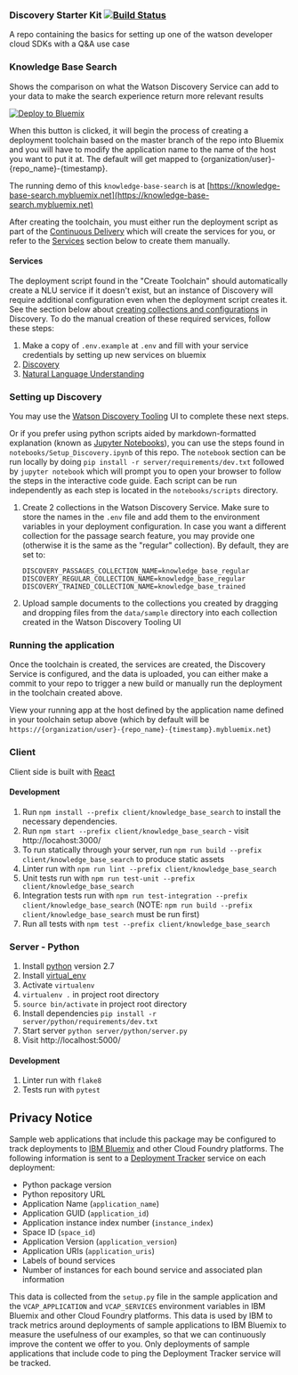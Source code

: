### Discovery Starter Kit [![Build Status](https://api.travis-ci.org/watson-developer-cloud/discovery-starter-kit.svg)](https://travis-ci.org/watson-developer-cloud/discovery-starter-kit)

A repo containing the basics for setting up one of the watson developer cloud SDKs with a Q&A use case

### Knowledge Base Search

Shows the comparison on what the Watson Discovery Service can add to your data to make the search experience return more relevant results

[![Deploy to Bluemix](https://deployment-tracker.mybluemix.net/stats/24261964d00b59942cda0befd0535f50/button.svg)](https://bluemix.net/deploy?repository=https://github.com/watson-developer-cloud/discovery-starter-kit)

When this button is clicked, it will begin the process of creating a deployment toolchain based on the master branch of the repo into Bluemix and you will have to modify the application name to the name of the host you want to put it at. The default will get mapped to {organization/user}-{repo_name}-{timestamp}.

The running demo of this `knowledge-base-search` is at [https://knowledge-base-search.mybluemix.net](https://knowledge-base-search.mybluemix.net)

After creating the toolchain, you must either run the deployment script as part of the [Continuous Delivery](https://www.ibm.com/devops/method/content/deliver/practice_continuous_delivery/) which will create the services for you, or refer to the [Services](#services) section below to create them manually.

#### Services

The deployment script found in the "Create Toolchain" should automatically create a NLU service if it doesn't exist, but an instance of Discovery will require additional configuration even when the deployment script creates it. See the section below about [creating collections and configurations](#setting-up-discovery) in Discovery. To do the manual creation of these required services, follow these steps:

1. Make a copy of `.env.example` at `.env` and fill with your service credentials by setting up new services on bluemix
  1. [Discovery](https://console.ng.bluemix.net/catalog/services/discovery?taxonomyNavigation=watson)
  1. [Natural Language Understanding](https://console.ng.bluemix.net/catalog/services/natural-language-understanding?taxonomyNavigation=watson)

### Setting up Discovery

You may use the [Watson Discovery Tooling](https://discovery-tooling.mybluemix.net) UI to complete these next steps.

Or if you prefer using python scripts aided by markdown-formatted explanation (known as [Jupyter Notebooks](http://jupyter.readthedocs.io/en/latest/index.html)), you can use the steps found in `notebooks/Setup_Discovery.ipynb` of this repo. The `notebook` section can be run locally by doing `pip install -r server/requirements/dev.txt` followed by `jupyter notebook` which will prompt you to open your browser to follow the steps in the interactive code guide. Each script can be run independently as each step is located in the `notebooks/scripts` directory.

1. Create 2 collections in the Watson Discovery Service. Make sure to store the names in the `.env` file and add them to the environment variables in your deployment configuration. In case you want a different collection for the passage search feature, you may provide one (otherwise it is the same as the "regular" collection). By default, they are set to:
   ```
   DISCOVERY_PASSAGES_COLLECTION_NAME=knowledge_base_regular
   DISCOVERY_REGULAR_COLLECTION_NAME=knowledge_base_regular
   DISCOVERY_TRAINED_COLLECTION_NAME=knowledge_base_trained
   ```
1. Upload sample documents to the collections you created by dragging and dropping files from the `data/sample` directory into each collection created in the Watson Discovery Tooling UI

### Running the application

Once the toolchain is created, the services are created, the Discovery Service is configured, and the data is uploaded, you can either make a commit to your repo to trigger a new build or manually run the deployment in the toolchain created above.

View your running app at the host defined by the application name defined in your toolchain setup above (which by default will be `https://{organization/user}-{repo_name}-{timestamp}.mybluemix.net`)

### Client

Client side is built with [React](https://facebook.github.io/react/)

#### Development

1. Run `npm install --prefix client/knowledge_base_search` to install the necessary dependencies.
1. Run `npm start --prefix client/knowledge_base_search` - visit http://locahost:3000/
1. To run statically through your server, run `npm run build --prefix client/knowledge_base_search` to produce static assets
1. Linter run with `npm run lint --prefix client/knowledge_base_search`
1. Unit tests run with `npm run test-unit --prefix client/knowledge_base_search`
1. Integration tests run with `npm run test-integration --prefix client/knowledge_base_search` (NOTE: `npm run build --prefix client/knowledge_base_search` must be run first)
1. Run all tests with `npm test --prefix client/knowledge_base_search`

### Server - Python

1. Install [python](https://www.python.org/) version 2.7
1. Install [virtual_env](https://virtualenv.pypa.io/en/stable/)
1. Activate `virtualenv`
  1. `virtualenv .` in project root directory
  1. `source bin/activate` in project root directory
1. Install dependencies `pip install -r server/python/requirements/dev.txt`
1. Start server `python server/python/server.py`
1. Visit http://localhost:5000/

#### Development

1. Linter run with `flake8`
1. Tests run with `pytest`

## Privacy Notice

Sample web applications that include this package may be configured to track deployments to [IBM Bluemix](https://www.bluemix.net/) and other Cloud Foundry platforms. The following information is sent to a [Deployment Tracker](https://github.com/IBM-Bluemix/cf-deployment-tracker-service) service on each deployment:

* Python package version
* Python repository URL
* Application Name (`application_name`)
* Application GUID (`application_id`)
* Application instance index number (`instance_index`)
* Space ID (`space_id`)
* Application Version (`application_version`)
* Application URIs (`application_uris`)
* Labels of bound services
* Number of instances for each bound service and associated plan information

This data is collected from the `setup.py` file in the sample application and the `VCAP_APPLICATION` and `VCAP_SERVICES` environment variables in IBM Bluemix and other Cloud Foundry platforms. This data is used by IBM to track metrics around deployments of sample applications to IBM Bluemix to measure the usefulness of our examples, so that we can continuously improve the content we offer to you. Only deployments of sample applications that include code to ping the Deployment Tracker service will be tracked.
